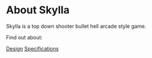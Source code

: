 # About Skylla

Skylla is a top down shooter bullet hell arcade style game.

Find out about:

[Design](design/index)
[Specifications](specifications/index)